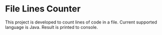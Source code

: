 # File Lines Counter

This project is developed to count lines of code in a file. Current supported language is Java.
Result is printed to console.
